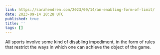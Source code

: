 ```yaml
---
link: https://sarahendren.com/2023/09/14/an-enabling-form-of-limit/
date: 2023-09-14 20:28 UTC
published: true
title: ''
tags: []
---
```


All sports involve some kind of disabling impediment, in the form of rules that restrict the ways in which one can achieve the object of the game.
